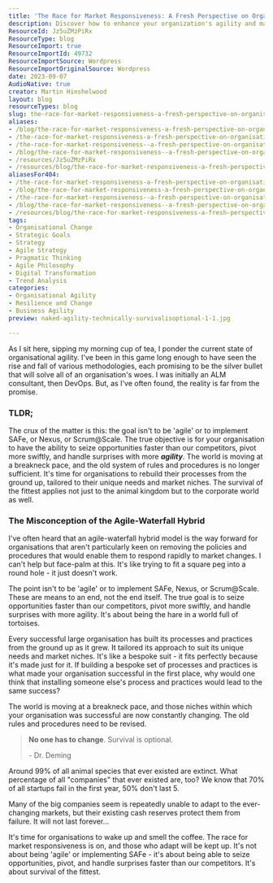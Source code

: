 ```yaml
---
title: 'The Race for Market Responsiveness: A Fresh Perspective on Organisational Agility'
description: Discover how to enhance your organization's agility and market responsiveness. Learn to pivot swiftly and seize opportunities faster than competitors.
ResourceId: Jz5uZMzPiRx
ResourceType: blog
ResourceImport: true
ResourceImportId: 49732
ResourceImportSource: Wordpress
ResourceImportOriginalSource: Wordpress
date: 2023-09-07
AudioNative: true
creator: Martin Hinshelwood
layout: blog
resourceTypes: blog
slug: the-race-for-market-responsiveness-a-fresh-perspective-on-organisational-agility
aliases:
- /blog/the-race-for-market-responsiveness-a-fresh-perspective-on-organisational-agility
- /the-race-for-market-responsiveness-a-fresh-perspective-on-organisational-agility
- /the-race-for-market-responsiveness--a-fresh-perspective-on-organisational-agility
- /blog/the-race-for-market-responsiveness--a-fresh-perspective-on-organisational-agility
- /resources/Jz5uZMzPiRx
- /resources/blog/the-race-for-market-responsiveness-a-fresh-perspective-on-organisational-agility
aliasesFor404:
- /the-race-for-market-responsiveness-a-fresh-perspective-on-organisational-agility
- /blog/the-race-for-market-responsiveness-a-fresh-perspective-on-organisational-agility
- /the-race-for-market-responsiveness--a-fresh-perspective-on-organisational-agility
- /blog/the-race-for-market-responsiveness--a-fresh-perspective-on-organisational-agility
- /resources/blog/the-race-for-market-responsiveness-a-fresh-perspective-on-organisational-agility
tags:
- Organisational Change
- Strategic Goals
- Strategy
- Agile Strategy
- Pragmatic Thinking
- Agile Philosophy
- Digital Transformation
- Trend Analysis
categories:
- Organisational Agility
- Resilience and Change
- Business Agility
preview: naked-agility-technically-survivalisoptional-1-1.jpg

---
```

As I sit here, sipping my morning cup of tea, I ponder the current state of organisational agility. I've been in this game long enough to have seen the rise and fall of various methodologies, each promising to be the silver bullet that will solve all of an organisation's woes. I was initially an ALM consultant, then DevOps. But, as I've often found, the reality is far from the promise.

### TLDR;

The crux of the matter is this: the goal isn't to be 'agile' or to implement SAFe, or Nexus, or Scrum@Scale. The true objective is for your organisation to have the ability to seize opportunities faster than our competitors, pivot more swiftly, and handle surprises with more **_agility_**. The world is moving at a breakneck pace, and the old system of rules and procedures is no longer sufficient. It's time for organisations to rebuild their processes from the ground up, tailored to their unique needs and market niches. The survival of the fittest applies not just to the animal kingdom but to the corporate world as well.

### **The Misconception of the Agile-Waterfall Hybrid**

I've often heard that an agile-waterfall hybrid model is the way forward for organisations that aren't particularly keen on removing the policies and procedures that would enable them to respond rapidly to market changes. I can't help but face-palm at this. It's like trying to fit a square peg into a round hole - it just doesn't work.

The point isn't to be 'agile' or to implement SAFe, Nexus, or Scrum@Scale. These are means to an end, not the end itself. The true goal is to seize opportunities faster than our competitors, pivot more swiftly, and handle surprises with more agility. It's about being the hare in a world full of tortoises.

Every successful large organisation has built its processes and practices from the ground up as it grew. It tailored its approach to suit its unique needs and market niches. It's like a bespoke suit - it fits perfectly because it's made just for it. If building a bespoke set of processes and practices is what made your organisation successful in the first place, why would one think that installing someone else's process and practices would lead to the same success?

The world is moving at a breakneck pace, and those niches within which your organisation was successful are now constantly changing. The old rules and procedures need to be revised.

> **No one has to change**. Survival is optional.
>
> \- Dr. Deming

Around 99% of all animal species that ever existed are extinct. What percentage of all "companies" that ever existed are, too? We know that 70% of all startups fail in the first year, 50% don't last 5.

Many of the big companies seem is repeatedly unable to adapt to the ever-changing markets, but their existing cash reserves protect them from failure. It will not last forever...

It's time for organisations to wake up and smell the coffee. The race for market responsiveness is on, and those who adapt will be kept up. It's not about being 'agile' or implementing SAFe - it's about being able to seize opportunities, pivot, and handle surprises faster than our competitors. It's about survival of the fittest.
